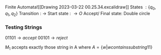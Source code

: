 Finite Automata![[Drawing 2023-03-22 00.25.34.excalidraw]]
States $: \{q_{0} , \, q_{1} ,\, q_{2}\}$ 
Transition : $\to$
Start state : $\to O$
Accept/ Final state: Double circle


### Testing Strings
$01101 \to accept$ 
$00101 \to reject$


$M_{1}$ accepts exactly those string in A where
$A = \{w | w contains substring 11\}$ 